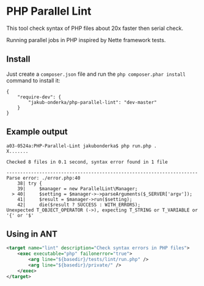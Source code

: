 PHP Parallel Lint
=============

This tool check syntax of PHP files about 20x faster then serial check.

Running parallel jobs in PHP inspired by Nette framework tests.


Install
-------

Just create a `composer.json` file and run the `php composer.phar install` command to install it:

```
{
    "require-dev": {
        "jakub-onderka/php-parallel-lint": "dev-master"
    }
}
```


Example output
---------------
```
a03-0524a:PHP-Parallel-Lint jakubonderka$ php run.php .
X.......

Checked 8 files in 0.1 second, syntax error found in 1 file

----------------------------------------------------------------------
Parse error: ./error.php:40
    38| try {
    39|     $manager = new ParallelLint\Manager;
  > 40|     $setting = $manager->->parseArguments($_SERVER['argv']);
    41|     $result = $manager->run($setting);
    42|     die($result ? SUCCESS : WITH_ERRORS);
Unexpected T_OBJECT_OPERATOR (->), expecting T_STRING or T_VARIABLE or '{' or '$'
```


Using in ANT
---------------
```xml
<target name="lint" description="Check syntax errors in PHP files">
    <exec executable="php" failonerror="true">
        <arg line="${basedir}/tests/lint/run.php" />
        <arg line="${basedir}/private/" />
    </exec>
</target>
```
